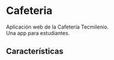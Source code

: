 # Cafeteria
Aplicación web de la Cafetería Tecmilenio.
<br>
Una app para estudiantes.

## Características
